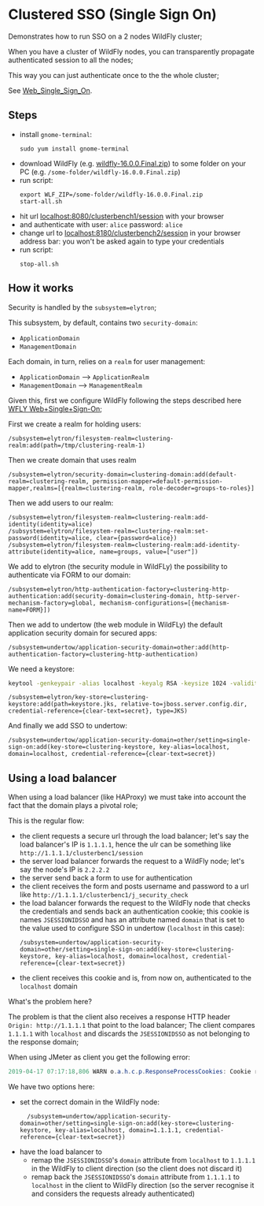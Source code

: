 # Clustered SSO (Single Sign On)

Demonstrates how to run SSO on a 2 nodes WildFly cluster;

When you have a cluster of WildFly nodes, you can transparently propagate authenticated session to all the nodes;

This way you can just authenticate once to the the whole cluster;

See [Web_Single_Sign_On](https://docs.wildfly.org/16/WildFly_Elytron_Security.html#Web_Single_Sign_On).

## Steps

- install `gnome-terminal`:
  ```
  sudo yum install gnome-terminal
  ```
- download WildFly (e.g. [wildfly-16.0.0.Final.zip](https://download.jboss.org/wildfly/16.0.0.Beta1/wildfly-16.0.0.Final.zip)) to some folder on your PC (e.g. `/some-folder/wildfly-16.0.0.Final.zip`)
- run script:
  ```
  export WLF_ZIP=/some-folder/wildfly-16.0.0.Final.zip
  start-all.sh
  ```
- hit url [localhost:8080/clusterbench1/session](http://localhost:8080/clusterbench1/session) 
  with your browser
- and authenticate with user: `alice` password: `alice`  
- change url to [localhost:8180/clusterbench2/session](http://localhost:8180/clusterbench2/session) 
  in your browser address bar: you won't be asked again to type your credentials
- run script:
  ```
  stop-all.sh
  ```    

## How it works 

Security is handled by the `subsystem=elytron`;

This subsystem, by default, contains two `security-domain`:

- `ApplicationDomain`
- `ManagementDomain`

Each domain, in turn, relies on a `realm` for user management:

- `ApplicationDomain` --> `ApplicationRealm`
- `ManagementDomain`  --> `ManagementRealm`

Given this, first we configure WildFly following the steps described here [WFLY Web+Single+Sign-On](https://docs.jboss.org/author/display/WFLY/Web+Single+Sign-On);

First we create a realm for holding users:

```xpath
/subsystem=elytron/filesystem-realm=clustering-realm:add(path=/tmp/clustering-realm-1)
```

Then we create domain that uses realm

```xpath
/subsystem=elytron/security-domain=clustering-domain:add(default-realm=clustering-realm, permission-mapper=default-permission-mapper,realms=[{realm=clustering-realm, role-decoder=groups-to-roles}]
```

Then we add users to our realm:
```xpath
/subsystem=elytron/filesystem-realm=clustering-realm:add-identity(identity=alice)
/subsystem=elytron/filesystem-realm=clustering-realm:set-password(identity=alice, clear={password=alice})
/subsystem=elytron/filesystem-realm=clustering-realm:add-identity-attribute(identity=alice, name=groups, value=["user"])
```

We add to elytron (the security module in WildFLy) the possibility to authenticate via FORM to our domain:

```xpath
/subsystem=elytron/http-authentication-factory=clustering-http-authentication:add(security-domain=clustering-domain, http-server-mechanism-factory=global, mechanism-configurations=[{mechanism-name=FORM}])
```

Then we add to undertow (the web module in WildFLy) the default application security domain for secured apps:

```xpath
/subsystem=undertow/application-security-domain=other:add(http-authentication-factory=clustering-http-authentication)
```

We need a keystore:

```bash
keytool -genkeypair -alias localhost -keyalg RSA -keysize 1024 -validity 365 -keystore keystore.jks -dname "CN=localhost" -keypass secret -storepass secret
```

```xpath
/subsystem=elytron/key-store=clustering-keystore:add(path=keystore.jks, relative-to=jboss.server.config.dir, credential-reference={clear-text=secret}, type=JKS)
```

And finally we add SSO to undertow:

```xpath
/subsystem=undertow/application-security-domain=other/setting=single-sign-on:add(key-store=clustering-keystore, key-alias=localhost, domain=localhost, credential-reference={clear-text=secret})
```

## Using a load balancer

When using a load balancer (like HAProxy) we must take into account the fact that the domain plays a pivotal role;

This is the regular flow:

- the client requests a secure url through the load balancer; let's say the load balancer's IP is `1.1.1.1`, hence the ulr can be something like `http://1.1.1.1/clusterbenc1/session`
- the server load balancer forwards the request to a WildFly node; let's say the node's IP is `2.2.2.2`
- the server send back a form to use for authentication
- the client receives the form and posts username and password to a url like h`ttp://1.1.1.1/clusterbenc1/j_security_check`
- the load balancer forwards the request to the WildFly node that checks the credentials and sends back an authentication cookie;
  this cookie is names `JSESSIONIDSSO` and has an attribute named `domain` that is set to the value used to configure SSO in undertow (`localhost` in this case):
  ```xpath
  /subsystem=undertow/application-security-domain=other/setting=single-sign-on:add(key-store=clustering-keystore, key-alias=localhost, domain=localhost, credential-reference={clear-text=secret})
  ```
- the client receives this cookie and is, from now on, authenticated to the `localhost` domain

What's the problem here?

The problem is that the client also receives a response HTTP header `Origin: http://1.1.1.1` that point to the load balancer;
The client compares `1.1.1.1` with `localhost` and discards the `JSESSIONIDSSO` as not belonging to the response domain;

When using JMeter as client you get the following error:

```java
2019-04-17 07:17:18,806 WARN o.a.h.c.p.ResponseProcessCookies: Cookie rejected [JSESSIONIDSSO="r_h-gNoUTwD7uvrwlkLkji1fuNjnHFB-8KUocOrp", version:0, domain:10.0.145.202, path:/, expiry:null] Illegal 'domain' attribute "10.0.145.202". Domain of origin: "127.0.0.1"
```

We have two options here:

- set the correct domain in the WildFly node:   
  ```xpath
    /subsystem=undertow/application-security-domain=other/setting=single-sign-on:add(key-store=clustering-keystore, key-alias=localhost, domain=1.1.1.1, credential-reference={clear-text=secret})
    ```
- have the load balancer to 
  - remap the `JSESSIONIDSSO`'s `domain` attribute from `localhost` to `1.1.1.1` in the WildFly to client direction (so the client does not discard it)
  - remap back the `JSESSIONIDSSO`'s `domain` attribute from `1.1.1.1` to `localhost` in the client to WildFly direction (so the server recognise it and considers the requests already authenticated)  


